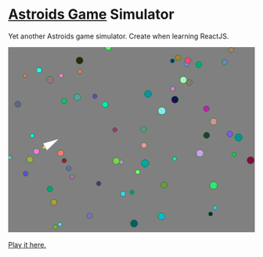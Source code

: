 # [Astroids Game](https://en.wikipedia.org/wiki/Asteroids_(video_game)) Simulator

Yet another Astroids game simulator. Create when learning ReactJS.

![astroids](https://github.com/phg1024/Astroids/raw/master/src/sample.png "Sample Image")


[Play it here.](https://phg1024.github.io/Astroids/)
